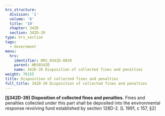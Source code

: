 ```yaml
---
hrs_structure:
  division: '1'
  volume: '6'
  title: '19'
  chapter: 342D
  section: 342D-39
type: hrs_section
tags:
  - Government
menu:
  hrs:
    identifier: HRS_0342D-0039
    parent: HRS0342D
    name: 342D-39 Disposition of collected fines and penalties
weight: 76155
title: Disposition of collected fines and penalties
full_title: 342D-39 Disposition of collected fines and penalties
---
```

**[§342D-39]** **Disposition of collected fines and penalties.** Fines and penalties collected under this part shall be deposited into the environmental response revolving fund established by section 128D-2. [L 1991, c 157, §2]